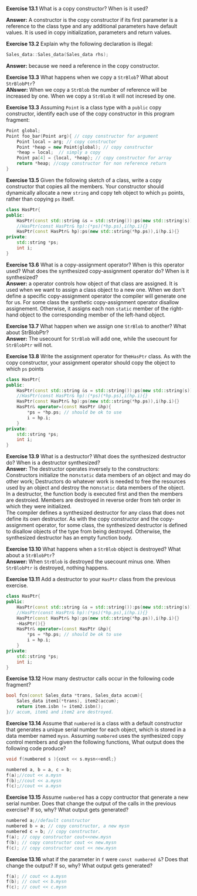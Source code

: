 **Exercise 13.1** What is a copy constructor? When is it used?<br />

**Answer:** A constructor is the copy constructor if its first parameter is a reference to the class type and any additional parameters have default values. It is used in copy initialization, parameters and return values.


**Exercise 13.2** Explain why the following declaration is illegal:
```cpp
Sales_data::Sales_data(Sales_data rhs);
```
**Answer:** because we need a reference in the copy constructor.


**Exercise 13.3** What happens when we copy a `StrBlob`? What about `StrBlobPtr`?<br />
**ANswer:** When we copy a `StrBlob` the number of reference will be increased by one. When we copy a `StrBlob` it will not incresed by one.


**Exercise 13.3** Assuming `Point` is a class type with a `public` copy constructor, identify each use of the copy constructor in this program fragment:
```cpp
Point global;
Point foo_bar(Point arg){ // copy constructor for argument
    Point local = arg; // copy constructor
    Point *heap = new Point(global); // copy constructor
    *heap = local;  // simply a copy
    Point pa[4] = {local, *heap}; // copy constructor for array
    return *heap; //copy constructor for non reference return 
}
```


**Exercise 13.5** Given the following sketch of a class, write a copy constructor that copies all the members. Your constructor should dynamically allocate a new `string` and copy teh object to which `ps` points, rather than copying `ps` itself.
```cpp
class HasPtr{
public:
    HasPtr(const std::string &s = std::string()):ps(new std::string(s)),i(0) {}
    //HasPtr(const HasPtr& hp):(*ps)(*hp.ps),i(hp.i){}
    HasPtr(const HasPtr& hp):ps(new std::string(*hp.ps)),i(hp.i){}
private:
    std::string *ps;
    int i;
}
```


**Exercise 13.6** What is a copy-assignment operator? When is this operator used? What does the synthesized copy-assignment operator do? When is it synthesized?<br />
**Answer:** a operator controls how object of that class are assigned. It is used when we want to assign a class object to a new one. When we don't define a specific copy-assignment operator the compiler will generate one for us. For some class the synthetic copy-assignment operator disallow assignement. Otherwise, it assigns each non `static` member of the right-hand object to the corresponding member of the left-hand object.


**Exercise 13.7** What happen when we assign one `StrBlob` to another? What about StrBlobPtr?<br />
**Answer:** The usecount for `StrBlob` will add one, while the usecount for `StrBlobPtr` will not.


**Exercise 13.8** Write the assignment operator for the`HasPtr` class. As with the copy constructor, your assignment operator should copy the object to which `ps` points<br />
```cpp
class HasPtr{
public:
    HasPtr(const std::string &s = std::string()):ps(new std::string(s)),i(0) {}
    //HasPtr(const HasPtr& hp):(*ps)(*hp.ps),i(hp.i){}
    HasPtr(const HasPtr& hp):ps(new std::string(*hp.ps)),i(hp.i){}
    HasPtr& operator=(const HasPtr &hp){
        *ps = *hp.ps; // should be ok to use
        i = hp.i;
    }
private:
    std::string *ps;
    int i;
}
```


**Exercise 13.9** What is a destructor? What does the synthesized destructor do? When is a destructor synthesized?<br />
**Answer:** The destructor operates inversely to the constructors: Constructors initialize the non`static` data members of an object and may do other work; Destructors do whatever work is needed to free the resources used by an object and destroy the non`static` data members of the object.<br />
In a destructor, the function body is executed first and then the members are destroied. Members are destroyed in reverse order from teh order in which they were initialized.<br />
The compiler defines a synthesized destructor for any class that does not define its own destructor. As with the copy constructor and the copy-assignment operator, for some class, the synthesized destructor is defined to disallow objects of the type from being destroyed. Otherwise, the synthesized destructor has an empty function body.


**Exercise 13.10** What happens when a `StrBlob` object is destroyed? What about a `StrBlobPtr`?<br />
**Answer:** When `StrBlob` is destroyed the usecount minus one. When `StrBlobPtr` is destroyed, nothing happens.



**Exercise 13.11** Add a destructor to your `HasPtr` class from the previous exercise.
```cpp
class HasPtr{
public:
    HasPtr(const std::string &s = std::string()):ps(new std::string(s)),i(0) {}
    //HasPtr(const HasPtr& hp):(*ps)(*hp.ps),i(hp.i){}
    HasPtr(const HasPtr& hp):ps(new std::string(*hp.ps)),i(hp.i){}
    ~HasPtr(){}
    HasPtr& operator=(const HasPtr &hp){
        *ps = *hp.ps; // should be ok to use
        i = hp.i;
    }
private:
    std::string *ps;
    int i;
}
```


**Exercise 13.12** How many destructor calls occur in the following code fragment?
```cpp
bool fcn(const Sales_data *trans, Sales_data accum){
    Sales_data item1(*trans), item2(accum);
    return item.isbn != item2.isbn();
}// accum, item1 and item2 are destroyed.
```


**Exercise 13.14** Assume that `numbered` is a class with a default constructor that generates a unique serial number for each object, which is stored in a data member named `mysn`. Assuming `numbered` uses the synthesized copy control members and given the following functions, What output does the following code produce?
```cpp
void f(numbered s ){cout << s.mysn<<endl;}

numbered a, b = a, c = b;
f(a);//cout << a.mysn
f(b);//cout << a.mysn
f(c);//cout << a.mysn
```


**Exercise 13.15** Assume `numbered` has a copy contructor that generate a new serial number. Does that change the output of the calls in the previous exercise? If so, why? What output gets generated?
```cpp
numbered a;//default constructor
numbered b = a; // copy constructor, a new mysn
numbered c = b; // copy constructor.
f(a); // copy constructor cout<<new.mysn
f(b); // copy constructor cout << new.mysn
f(c); // copy constructor cout << new.mysn
```


**Exercise 13.16** what if the parameter in `f` were `const numbered &`? Does that change the output? If so, why? What output gets generated?
```cpp
f(a); // cout << a.mysn
f(b); // cout << b.mysn
f(c); // cout << c.mysn
```



